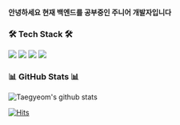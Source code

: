 

#### 안녕하세요 현재 백엔드를 공부중인 주니어 개발자입니다 



<h3 align="left">🛠 Tech Stack 🛠</h3>
<p align="left">
  <img src="https://img.shields.io/badge/JAVA-007396?style=for-the-badge&logo=java&logoColor=white">
  <img src="https://img.shields.io/badge/Spring-6DB33F?style=for-the-badge&logo=Spring&logoColor=white">
 <img src="https://img.shields.io/badge/oracle-F80000?style=for-the-badge&logo=oracle&logoColor=white">
  <img src="https://img.shields.io/badge/javascript-F7DF1E?style=for-the-badge&logo=javascript&logoColor=black">
</p>


<h3 align="left">📊 GitHub Stats 📊 </h3>

![Taegyeom's github stats](https://github-readme-stats.vercel.app/api?username=doromiez77&show_icons=true)


[![Hits](https://hits.seeyoufarm.com/api/count/incr/badge.svg?url=https%3A%2F%2Fgithub.com%2Fdoromiez77&count_bg=%2379C83D&title_bg=%23555555&icon=&icon_color=%23E7E7E7&title=hits&edge_flat=false)](https://hits.seeyoufarm.com)
